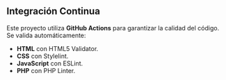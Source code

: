 ## Integración Continua
Este proyecto utiliza **GitHub Actions** para garantizar la calidad del código. Se valida automáticamente:
- **HTML** con HTML5 Validator.
- **CSS** con Stylelint.
- **JavaScript** con ESLint.
- **PHP** con PHP Linter.

